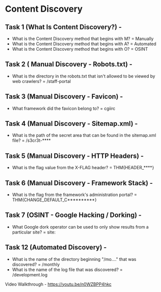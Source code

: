 # Content Discovery
## Task 1 (What Is Content Discovery?) - 
* What is the Content Discovery method that begins with M?
 = Manually
* What is the Content Discovery method that begins with A?
 = Automated
* What is the Content Discovery method that begins with O?
 = OSINT
## Task 2 ( Manual Discovery - Robots.txt) - 
* What is the directory in the robots.txt that isn't allowed to be viewed by web crawlers?
 = /staff-portal
## Task 3 (Manual Discovery - Favicon) - 
* What framework did the favicon belong to?
 = cgiirc
## Task 4 (Manual Discovery - Sitemap.xml) - 
* What is the path of the secret area that can be found in the sitemap.xml file?
 = /s3cr3t-****
## Task 5 (Manual Discovery - HTTP Headers) -
* What is the flag value from the X-FLAG header?
 = THM{HEADER_****}
## Task 6 (Manual Discovery - Framework Stack) -
* What is the flag from the framework's administration portal?
 = THM{CHANGE_DEFAULT_C**********}
## Task 7 (OSINT - Google Hacking / Dorking) - 
* What Google dork operator can be used to only show results from a particular site?
 = site:
## Task 12 (Automated Discovery) -
* What is the name of the directory beginning "/mo...." that was discovered?
 = /monthly
* What is the name of the log file that was discovered?
 = /development.log

Video Walkthrough - https://youtu.be/n0WZBPP4hkc

